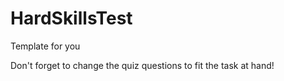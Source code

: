 # HardSkillsTest
Template for you

Don't forget to change the quiz questions to fit the task at hand! 
